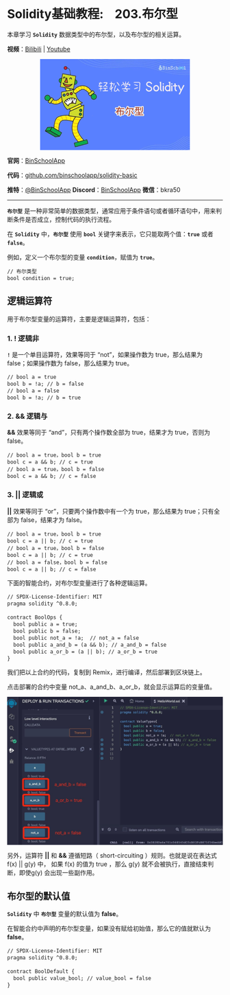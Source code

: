 # Solidity基础教程:&nbsp;&nbsp;&nbsp;&nbsp;203.布尔型 

本章学习 **`Solidity`** 数据类型中的布尔型，以及布尔型的相关运算。

**视频**：[Bilibili](https://#)  |  [Youtube](https://www.youtube.com/@BinSchoolApp)
<p align="center"><img src="./img/solidity-basic-v8.png" align="middle" /></p>

**官网**：[BinSchoolApp](https://binschool.app)

**代码**：[github.com/binschoolapp/solidity-basic](https://github.com/binschoolapp/solidity-basic)

**推特**：[@BinSchoolApp](https://twitter.com/BinSchoolApp)    **Discord**：[BinSchoolApp](https://discord.gg/PB2YEvggWq)   **微信**：bkra50 

-----
**`布尔型`** 是一种非常简单的数据类型，通常应用于条件语句或者循环语句中，用来判断条件是否成立，控制代码的执行流程。

在 **`Solidity`** 中，**`布尔型`** 使用 **`bool`** 关键字来表示，它只能取两个值：**`true`** 或者 **`false`**。

例如，定义一个布尔型的变量 **`condition`**，赋值为 **`true`**。

```solidity
// 布尔类型
bool condition = true;
```

## 逻辑运算符

用于布尔型变量的运算符，主要是逻辑运算符，包括：

### 1. ! 逻辑非
**`!`**  是一个单目运算符，效果等同于 “not”，如果操作数为 true，那么结果为 false；如果操作数为 false，那么结果为 true。

```solidity
// bool a = true
bool b = !a; // b = false
// bool a = false
bool b = !a; // b = true
```

### 2. && 逻辑与

**&&** 效果等同于 “and”，只有两个操作数全部为 true，结果才为 true，否则为 false。

```solidity
// bool a = true，bool b = true
bool c = a && b; // c = true
// bool a = true，bool b = false
bool c = a && b; // c = false
```

### 3. || 逻辑或
**||**  效果等同于 “or”，只要两个操作数中有一个为 true，那么结果为 true；只有全部为 false，结果才为 false。

```solidity
// bool a = true，bool b = true
bool c = a || b; // c = true
// bool a = true，bool b = false
bool c = a || b; // c = true
// bool a = false，bool b = false
bool c = a || b; // c = false
```

下面的智能合约，对布尔型变量进行了各种逻辑运算。

```solidity
// SPDX-License-Identifier: MIT
pragma solidity ^0.8.0;

contract BoolOps {
  bool public a = true;
  bool public b = false;
  bool public not_a = !a;  // not_a = false
  bool public a_and_b = (a && b); // a_and_b = false
  bool public a_or_b = (a || b); // a_or_b = true
}
```

我们把以上合约的代码，复制到 Remix，进行编译，然后部署到区块链上。

点击部署的合约中变量 not_a、a_and_b、a_or_b，就会显示运算后的变量值。

<p align="center"><img src="./img/valuetype-bool.png" align="middle" width="800px" /></p>

另外，运算符 **||** 和 **&&** 遵循短路（ short-circuiting ）规则。也就是说在表达式 f(x) || g(y) 中， 如果 f(x) 的值为 true ，那么 g(y) 就不会被执行，直接结束判断，即使g(y) 会出现一些副作用。

## 布尔型的默认值

**`Solidity`** 中 **`布尔型`** 变量的默认值为 **false**。

在智能合约中声明的布尔型变量，如果没有赋给初始值，那么它的值就默认为 **false**。

```solidity
// SPDX-License-Identifier: MIT
pragma solidity ^0.8.0;

contract BoolDefault {
  bool public value_bool; // value_bool = false
}
```
